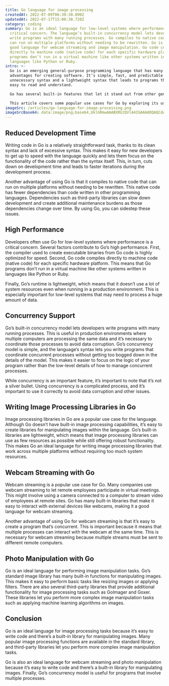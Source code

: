 ```yaml
---
title: Go language for image processing
createdAt: 2022-07-09T06:30:30.890Z
updatedAt: 2022-07-17T15:00:30.720Z
category: coding
summary: Go is an ideal language for low-level systems where performance is a
  critical concern. The language’s built-in concurrency model lets developers
  write programs with many running processes. Go compiles to native code that
  can run on multiple platforms without needing to be rewritten. Go is also a
  good language for webcam streaming and image manipulation. Go code compiles
  directly to machine code (native code) for each specific hardware platform. Go
  programs don’t run in a virtual machine like other systems written in
  languages like Python or Ruby.
intro: >-
  Go is an emerging general-purpose programming language that has many
  advantages for creating software. It’s simple, fast, and predictable with no
  unnecessary syntax and a lightweight syntax that leads to programs that are
  easy to read and understand.

  Go has several built-in features that let it stand out from other general programming languages. For example, being able to define your own custom data types is something not many other general-purpose languages have. In addition, Go makes it easy to build packages of related functions and variables so they can be reused easily. The simplicity of the language makes it ideal for beginners as well as experienced programmers who don’t want to spend a lot of time learning new syntax and semantics. 

  This article covers some popular use cases for Go by exploring its usage in image processing projects like webcam streaming and photo manipulation libraries such as GoImager or the old standard image package inbuilt with every installation of Go which we will see later in this article.
imageSrc: /articles/go-language-for-image-processing.png
imageSrcBase64: data:image/png;base64,UklGRmwAAABXRUJQVlA4IGAAAADQAQCdASoKAAoAAUAmJQBYdiPqG/qQAAD+/pblnAfW1hqtUll/qOH8ypF4c6BxjmDPnS2ZqLOuXIyvnap9LtyKUBrpqMoEylU58l46kXP9ax/qBFTVeLQP+M2f4tfwAAA=
---
```


## Reduced Development Time

Writing code in Go is a relatively straightforward task, thanks to its clean syntax and lack of excessive syntax. This makes it easy for new developers to get up to speed with the language quickly and lets them focus on the functionality of the code rather than the syntax itself. This, in turn, cuts down on development time and leads to faster iterations during the development process.

Another advantage of using Go is that it compiles to native code that can run on multiple platforms without needing to be rewritten. This native code has fewer dependencies than code written in other programming languages. Dependencies such as third-party libraries can slow down development and create additional maintenance burdens as those dependencies change over time. By using Go, you can sidestep these issues.

## High Performance

Developers often use Go for low-level systems where performance is a critical concern. Several factors contribute to Go’s high performance. First, the compiler used to create executable binaries from Go code is highly optimized for speed. Second, Go code compiles directly to machine code (native code) for each specific hardware platform. This means that Go programs don’t run in a virtual machine like other systems written in languages like Python or Ruby.

Finally, Go’s runtime is lightweight, which means that it doesn’t use a lot of system resources even when running in a production environment. This is especially important for low-level systems that may need to process a huge amount of data.

## Concurrency Support

Go’s built-in concurrency model lets developers write programs with many running processes. This is useful in production environments where multiple computers are processing the same data and it’s necessary to coordinate those processes to avoid data corruption.
Go’s concurrency model is simple, and the language’s syntax lets you write programs that coordinate concurrent processes without getting too bogged down in the details of the model. This makes it easier to focus on the logic of your program rather than the low-level details of how to manage concurrent processes.

While concurrency is an important feature, it’s important to note that it’s not a silver bullet. Using concurrency is a complicated process, and it’s important to use it correctly to avoid data corruption and other issues.

## Writing Image Processing Libraries in Go

Image processing libraries in Go are a popular use case for the language. Although Go doesn’t have built-in image processing capabilities, it’s easy to create libraries for manipulating images within the language.
Go’s built-in libraries are lightweight, which means that image processing libraries can use as few resources as possible while still offering robust functionality. This makes Go an ideal language for writing image processing libraries that work across multiple platforms without requiring too much system resources.

## Webcam Streaming with Go

Webcam streaming is a popular use case for Go. Many companies use webcam streaming to let remote employees participate in virtual meetings. This might involve using a camera connected to a computer to stream video of employees at remote sites.
Go has many built-in libraries that make it easy to interact with external devices like webcams, making it a good language for webcam streaming.

Another advantage of using Go for webcam streaming is that it’s easy to create a program that’s concurrent. This is important because it means that multiple processes can interact with the webcam at the same time. This is necessary for webcam streaming because multiple streams must be sent to different remote computers.

## Photo Manipulation with Go

Go is an ideal language for performing image manipulation tasks. Go’s standard image library has many built-in functions for manipulating images. This makes it easy to perform basic tasks like resizing images or applying filters.
There are also several third-party libraries that provide additional functionality for image processing tasks such as GoImager and Goxer. These libraries let you perform more complex image manipulation tasks such as applying machine learning algorithms on images.

## Conclusion

Go is an ideal language for image processing tasks because it’s easy to write code and there’s a built-in library for manipulating images. Many popular image processing functions are available in the standard library, and third-party libraries let you perform more complex image manipulation tasks.

Go is also an ideal language for webcam streaming and photo manipulation because it’s easy to write code and there’s a built-in library for manipulating images. Finally, Go’s concurrency model is useful for programs that involve multiple processes.
